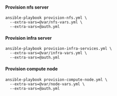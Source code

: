 #### Provision nfs server

```
ansible-playbook provision-nfs.yml \
  --extra-vars=@var/nfs-vars.yml \
  --extra-vars=@auth.yml
```

#### Provision infra server

```
ansible-playbook provision-infra-services.yml \
  --extra-vars=@var/infra-vars.yml \
  --extra-vars=@auth.yml
```

#### Provision compute node

```
ansible-playbook provision-compute-node.yml \
  --extra-vars=@var/node-vars.yml \
  --extra-vars=@auth.yml
```
